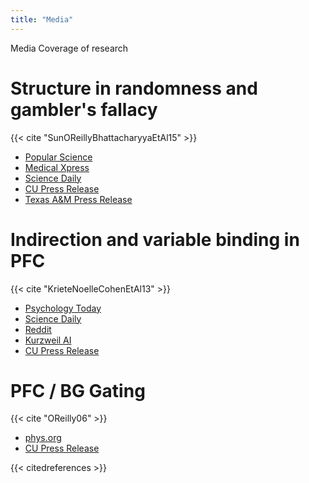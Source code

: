 ```yaml
---
title: "Media"
---
```


Media Coverage of research

# Structure in randomness and gambler's fallacy

{{< cite "SunOReillyBhattacharyyaEtAl15" >}}

* [Popular Science](http://www.popsci.com/luck-real)
* [Medical Xpress](http://medicalxpress.com/news/2015-03-committing-gamblers-fallacy-cards.html)
* [Science Daily](http://www.sciencedaily.com/releases/2015/03/150310091517.htm)
* [CU Press Release](http://www.colorado.edu/news/releases/2015/03/09/cu-boulder-brain-model-learns-think-gambler)
* [Texas A&M Press Release](http://news.tamhsc.edu/?post=committing-the-gamblers-fallacy-may-be-in-the-cards-new-research-shows)

# Indirection and variable binding in PFC

{{< cite "KrieteNoelleCohenEtAl13" >}}

* [Psychology Today](http://www.psychologytoday.com/blog/brain-sense/201309/how-does-the-brain-assemble-new-ideas-old)
* [Science Daily](http://www.sciencedaily.com/releases/2013/09/130923175935.htm)
* [Reddit](http://www.reddit.com/r/science/comments/1n16ib/brain_may_rely_on_computerlike_mechanism_to_make/)
* [Kurzweil AI](http://www.kurzweilai.net/a-computer-like-brain-mechanism-that-makes-sense-of-novel-situations)
* [CU Press Release](http://www.colorado.edu/news/releases/2013/09/23/brain-may-rely-computer-mechanism-make-sense-novel-situations-says-cu)

# PFC / BG Gating

{{< cite "OReilly06" >}}

* [phys.org](http://phys.org/news79289076.html)
* [CU Press Release](http://www.colorado.edu/news/releases/2006/10/05/part-human-brain-functions-digital-computer-according-cu-boulder-professor)

{{< citedreferences >}}
